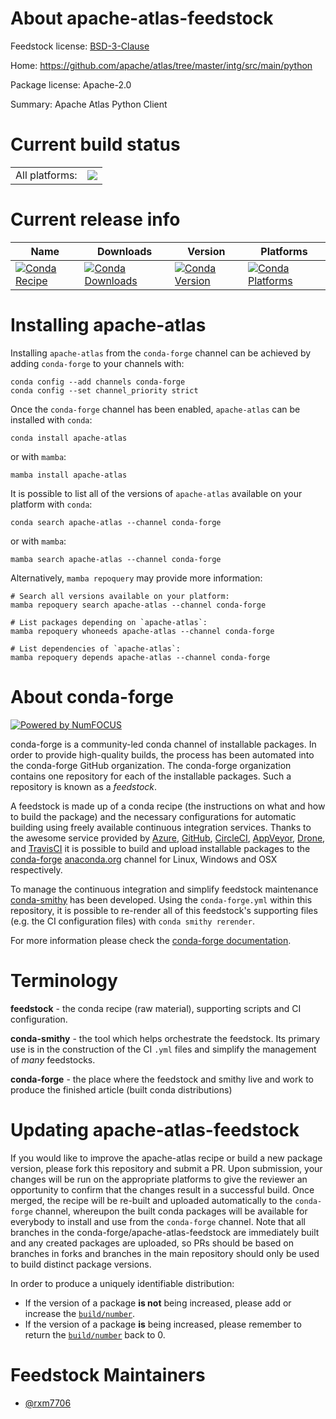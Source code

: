About apache-atlas-feedstock
============================

Feedstock license: [BSD-3-Clause](https://github.com/conda-forge/apache-atlas-feedstock/blob/main/LICENSE.txt)

Home: https://github.com/apache/atlas/tree/master/intg/src/main/python

Package license: Apache-2.0

Summary: Apache Atlas Python Client

Current build status
====================


<table><tr><td>All platforms:</td>
    <td>
      <a href="https://dev.azure.com/conda-forge/feedstock-builds/_build/latest?definitionId=18391&branchName=main">
        <img src="https://dev.azure.com/conda-forge/feedstock-builds/_apis/build/status/apache-atlas-feedstock?branchName=main">
      </a>
    </td>
  </tr>
</table>

Current release info
====================

| Name | Downloads | Version | Platforms |
| --- | --- | --- | --- |
| [![Conda Recipe](https://img.shields.io/badge/recipe-apache--atlas-green.svg)](https://anaconda.org/conda-forge/apache-atlas) | [![Conda Downloads](https://img.shields.io/conda/dn/conda-forge/apache-atlas.svg)](https://anaconda.org/conda-forge/apache-atlas) | [![Conda Version](https://img.shields.io/conda/vn/conda-forge/apache-atlas.svg)](https://anaconda.org/conda-forge/apache-atlas) | [![Conda Platforms](https://img.shields.io/conda/pn/conda-forge/apache-atlas.svg)](https://anaconda.org/conda-forge/apache-atlas) |

Installing apache-atlas
=======================

Installing `apache-atlas` from the `conda-forge` channel can be achieved by adding `conda-forge` to your channels with:

```
conda config --add channels conda-forge
conda config --set channel_priority strict
```

Once the `conda-forge` channel has been enabled, `apache-atlas` can be installed with `conda`:

```
conda install apache-atlas
```

or with `mamba`:

```
mamba install apache-atlas
```

It is possible to list all of the versions of `apache-atlas` available on your platform with `conda`:

```
conda search apache-atlas --channel conda-forge
```

or with `mamba`:

```
mamba search apache-atlas --channel conda-forge
```

Alternatively, `mamba repoquery` may provide more information:

```
# Search all versions available on your platform:
mamba repoquery search apache-atlas --channel conda-forge

# List packages depending on `apache-atlas`:
mamba repoquery whoneeds apache-atlas --channel conda-forge

# List dependencies of `apache-atlas`:
mamba repoquery depends apache-atlas --channel conda-forge
```


About conda-forge
=================

[![Powered by
NumFOCUS](https://img.shields.io/badge/powered%20by-NumFOCUS-orange.svg?style=flat&colorA=E1523D&colorB=007D8A)](https://numfocus.org)

conda-forge is a community-led conda channel of installable packages.
In order to provide high-quality builds, the process has been automated into the
conda-forge GitHub organization. The conda-forge organization contains one repository
for each of the installable packages. Such a repository is known as a *feedstock*.

A feedstock is made up of a conda recipe (the instructions on what and how to build
the package) and the necessary configurations for automatic building using freely
available continuous integration services. Thanks to the awesome service provided by
[Azure](https://azure.microsoft.com/en-us/services/devops/), [GitHub](https://github.com/),
[CircleCI](https://circleci.com/), [AppVeyor](https://www.appveyor.com/),
[Drone](https://cloud.drone.io/welcome), and [TravisCI](https://travis-ci.com/)
it is possible to build and upload installable packages to the
[conda-forge](https://anaconda.org/conda-forge) [anaconda.org](https://anaconda.org/)
channel for Linux, Windows and OSX respectively.

To manage the continuous integration and simplify feedstock maintenance
[conda-smithy](https://github.com/conda-forge/conda-smithy) has been developed.
Using the ``conda-forge.yml`` within this repository, it is possible to re-render all of
this feedstock's supporting files (e.g. the CI configuration files) with ``conda smithy rerender``.

For more information please check the [conda-forge documentation](https://conda-forge.org/docs/).

Terminology
===========

**feedstock** - the conda recipe (raw material), supporting scripts and CI configuration.

**conda-smithy** - the tool which helps orchestrate the feedstock.
                   Its primary use is in the construction of the CI ``.yml`` files
                   and simplify the management of *many* feedstocks.

**conda-forge** - the place where the feedstock and smithy live and work to
                  produce the finished article (built conda distributions)


Updating apache-atlas-feedstock
===============================

If you would like to improve the apache-atlas recipe or build a new
package version, please fork this repository and submit a PR. Upon submission,
your changes will be run on the appropriate platforms to give the reviewer an
opportunity to confirm that the changes result in a successful build. Once
merged, the recipe will be re-built and uploaded automatically to the
`conda-forge` channel, whereupon the built conda packages will be available for
everybody to install and use from the `conda-forge` channel.
Note that all branches in the conda-forge/apache-atlas-feedstock are
immediately built and any created packages are uploaded, so PRs should be based
on branches in forks and branches in the main repository should only be used to
build distinct package versions.

In order to produce a uniquely identifiable distribution:
 * If the version of a package **is not** being increased, please add or increase
   the [``build/number``](https://docs.conda.io/projects/conda-build/en/latest/resources/define-metadata.html#build-number-and-string).
 * If the version of a package **is** being increased, please remember to return
   the [``build/number``](https://docs.conda.io/projects/conda-build/en/latest/resources/define-metadata.html#build-number-and-string)
   back to 0.

Feedstock Maintainers
=====================

* [@rxm7706](https://github.com/rxm7706/)


